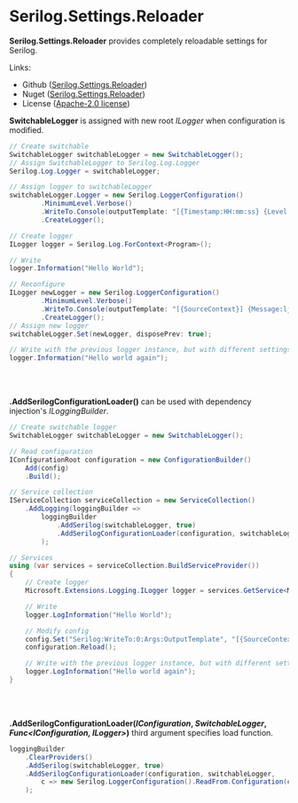 # Serilog.Settings.Reloader
**Serilog.Settings.Reloader** provides completely reloadable settings for Serilog.

Links:
 * Github ([Serilog.Settings.Reloader](https://github.com/tagcode/serilog-settings-reloader))
 * Nuget ([Serilog.Settings.Reloader](https://www.nuget.org/packages/Serilog.Settings.Reloader))
 * License ([Apache-2.0 license](http://www.apache.org/licenses/LICENSE-2.0))

**SwitchableLogger** is assigned with new root *ILogger* when configuration is modified.
```C#
// Create switchable
SwitchableLogger switchableLogger = new SwitchableLogger();
// Assign SwitchableLogger to Serilog.Log.Logger
Serilog.Log.Logger = switchableLogger;

// Assign logger to switchableLogger
switchableLogger.Logger = new Serilog.LoggerConfiguration()
        .MinimumLevel.Verbose()
        .WriteTo.Console(outputTemplate: "[{Timestamp:HH:mm:ss} {Level:u3} {SourceContext}] {Message:lj}{NewLine}{Exception}")
        .CreateLogger();

// Create logger
ILogger logger = Serilog.Log.ForContext<Program>();

// Write
logger.Information("Hello World");

// Reconfigure 
ILogger newLogger = new Serilog.LoggerConfiguration()
        .MinimumLevel.Verbose()
        .WriteTo.Console(outputTemplate: "[{SourceContext}] {Message:lj}{NewLine}{Exception}")
        .CreateLogger();
// Assign new logger
switchableLogger.Set(newLogger, disposePrev: true);

// Write with the previous logger instance, but with different settings
logger.Information("Hello world again");
```

<br/><br/>

**.AddSerilogConfigurationLoader()** can be used with dependency injection's *ILoggingBuilder*.
```C#
// Create switchable logger
SwitchableLogger switchableLogger = new SwitchableLogger();

// Read configuration
IConfigurationRoot configuration = new ConfigurationBuilder()
    Add(config)
    .Build();

// Service collection
IServiceCollection serviceCollection = new ServiceCollection()
    .AddLogging(loggingBuilder =>
        loggingBuilder
            .AddSerilog(switchableLogger, true)
            .AddSerilogConfigurationLoader(configuration, switchableLogger)
        );

// Services
using (var services = serviceCollection.BuildServiceProvider())
{
    // Create logger
    Microsoft.Extensions.Logging.ILogger logger = services.GetService<Microsoft.Extensions.Logging.ILogger<Program>>();

    // Write
    logger.LogInformation("Hello World");

    // Modify config
    config.Set("Serilog:WriteTo:0:Args:OutputTemplate", "[{SourceContext}] {Message:lj}{NewLine}{Exception}");
    configuration.Reload();

    // Write with the previous logger instance, but with different settings
    logger.LogInformation("Hello world again");
}
```

<br/><br/>

**.AddSerilogConfigurationLoader(<i>IConfiguration</i>, <i>SwitchableLogger</i>, <i>Func&lt;IConfiguration, ILogger&gt;</i>)** third argument specifies load function.
```C#
loggingBuilder
    .ClearProviders()
    .AddSerilog(switchableLogger, true)
    .AddSerilogConfigurationLoader(configuration, switchableLogger, 
        c => new Serilog.LoggerConfiguration().ReadFrom.Configuration(c).CreateLogger())
    );
```